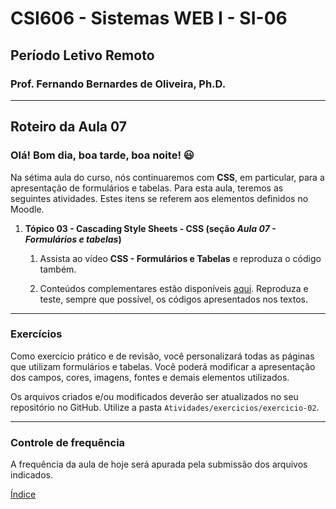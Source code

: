 # CSI606 - Sistemas WEB I - SI-06
## Período Letivo Remoto
### Prof. Fernando Bernardes de Oliveira, Ph.D.

---

## Roteiro da Aula 07

### Olá! Bom dia, boa tarde, boa noite! :smiley:

Na sétima aula do curso, nós continuaremos com **CSS**, em particular, para a apresentação de formulários e tabelas. Para esta aula, teremos as seguintes atividades. Estes itens se referem aos elementos definidos no Moodle.

1.  **Tópico 03 - Cascading Style Sheets - CSS (seção *Aula 07 - Formulários e tabelas*)**

    1.  Assista ao vídeo **CSS - Formulários e Tabelas** e reproduza o código também. 
    
    2.  Conteúdos complementares estão disponíveis [aqui](../Lectures/css.md#selectors). Reproduza e teste, sempre que possível, os códigos apresentados nos textos.

--- 

### Exercícios

Como exercício prático e de revisão, você personalizará todas as páginas que utilizam formulários e tabelas. Você poderá modificar a apresentação dos campos, cores, imagens, fontes e demais elementos utilizados.

Os arquivos criados e/ou modificados deverão ser atualizados no seu repositório no GitHub. Utilize a pasta `Atividades/exercicios/exercicio-02`.

---

### Controle de frequência

A frequência da aula de hoje será apurada pela submissão dos arquivos indicados.   

[Índice](./README.md#índice)